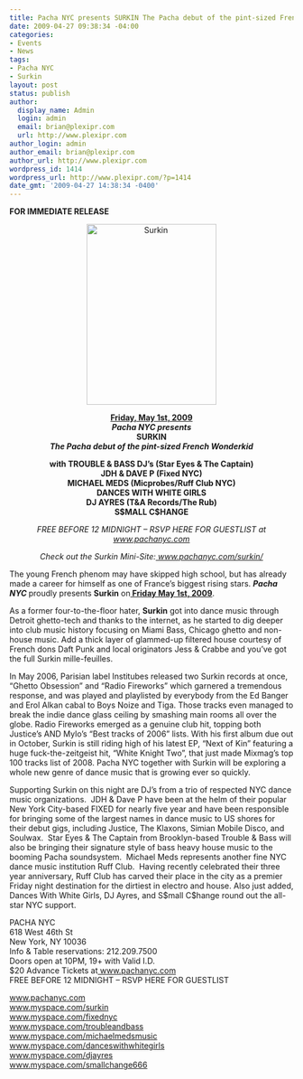 ```yaml
---
title: Pacha NYC presents SURKIN The Pacha debut of the pint-sized French Wonderkid
date: 2009-04-27 09:38:34 -04:00
categories:
- Events
- News
tags:
- Pacha NYC
- Surkin
layout: post
status: publish
author:
  display_name: Admin
  login: admin
  email: brian@plexipr.com
  url: http://www.plexipr.com
author_login: admin
author_email: brian@plexipr.com
author_url: http://www.plexipr.com
wordpress_id: 1414
wordpress_url: http://www.plexipr.com/?p=1414
date_gmt: '2009-04-27 14:38:34 -0400'
---
```


<p><strong>FOR IMMEDIATE RELEASE</strong></p>
<p style="text-align: center;"><a href="http://www.pachanyc.com"><img class="size-full wp-image-1415 aligncenter" title="Surkin" src="http://www.plexipr.com/wp-content/uploads/2009/04/surkin.jpg" alt="Surkin" width="230" height="320" /></a></p>
<p style="text-align: center;"><strong><span style="text-decoration: underline;">Friday, May 1st, 2009</span><br />
<em>Pacha NYC presents</em><br />
SURKIN<br />
<em>The Pacha debut of the pint-sized French Wonderkid</em></strong></p>
<p style="text-align: center;"><strong> with TROUBLE &amp; BASS DJ’s (Star Eyes &amp; The Captain)<br />
JDH &amp; DAVE P (Fixed NYC)<br />
MICHAEL MEDS (Micprobes/Ruff Club NYC)<br />
DANCES WITH WHITE GIRLS<br />
DJ AYRES (T&amp;A Records/The Rub)<br />
S$MALL C$HANGE </strong></p>
<p style="text-align: center;"><em>FREE BEFORE 12 MIDNIGHT – RSVP HERE FOR GUESTLIST at <a href="http://">www.pachanyc.com</a></em></p>
<p style="text-align: center;"><em>Check out the Surkin Mini-Site:<a href="http://"> www.pachanyc.com/surkin/</a></em></p>
<p style="text-align: left;">The young French phenom may have skipped high school, but has already made a career for himself as one of France’s biggest rising stars. <em><strong>Pacha NYC </strong></em>proudly presents <strong>Surkin</strong> on<span style="text-decoration: underline;"><strong> Friday May 1st, 2009</strong></span>.</p>
<p>As a former four-to-the-floor hater, <strong>Surkin</strong> got into dance music through Detroit ghetto-tech and thanks to the internet, as he started to dig deeper into club music history focusing on Miami Bass, Chicago ghetto and non-house music. Add a thick layer of glammed-up filtered house courtesy of French dons Daft Punk and local originators Jess &amp; Crabbe and you’ve got the full Surkin mille-feuilles.</p>
<p>In May 2006, Parisian label Institubes released two Surkin records at once, “Ghetto Obsession” and “Radio Fireworks” which garnered a tremendous response, and was played and playlisted by everybody from the Ed Banger and Erol Alkan cabal to Boys Noize and Tiga. Those tracks even managed to break the indie dance glass ceiling by smashing main rooms all over the globe. Radio Fireworks emerged as a genuine club hit, topping both Justice’s AND Mylo’s “Best tracks of 2006” lists. With his first album due out in October, Surkin is still riding high of his latest EP, “Next of Kin” featuring a huge fuck-the-zeitgeist hit, “White Knight Two”, that just made Mixmag’s top 100 tracks list of 2008. Pacha NYC together with Surkin will be exploring a whole new genre of dance music that is growing ever so quickly.</p>
<p>Supporting Surkin on this night are DJ’s from a trio of respected NYC dance music organizations.  JDH &amp; Dave P have been at the helm of their popular New York City-based FIXED for nearly five year and have been responsible for bringing some of the largest names in dance music to US shores for their debut gigs, including Justice, The Klaxons, Simian Mobile Disco, and Soulwax.  Star Eyes &amp; The Captain from Brooklyn-based Trouble &amp; Bass will also be bringing their signature style of bass heavy house music to the booming Pacha soundsystem.  Michael Meds represents another fine NYC dance music institution Ruff Club.  Having recently celebrated their three year anniversary, Ruff Club has carved their place in the city as a premier Friday night destination for the dirtiest in electro and house. Also just added, Dances With White Girls, DJ Ayres, and S$mall C$hange round out the all-star NYC support.</p>
<p>PACHA NYC<br />
618 West 46th St<br />
New York, NY 10036<br />
Info &amp; Table reservations: 212.209.7500<br />
Doors open at 10PM, 19+ with Valid I.D.<br />
$20 Advance Tickets at<a href="http://"> www.pachanyc.com</a><br />
FREE BEFORE 12 MIDNIGHT – RSVP HERE FOR GUESTLIST</p>
<p><a href="http://">www.pachanyc.com<br />
www.myspace.com/surkin<br />
www.myspace.com/fixednyc<br />
www.myspace.com/troubleandbass<br />
www.myspace.com/michaelmedsmusic<br />
www.myspace.com/danceswithwhitegirls<br />
www.myspace.com/djayres<br />
www.myspace.com/smallchange666</a></p>
